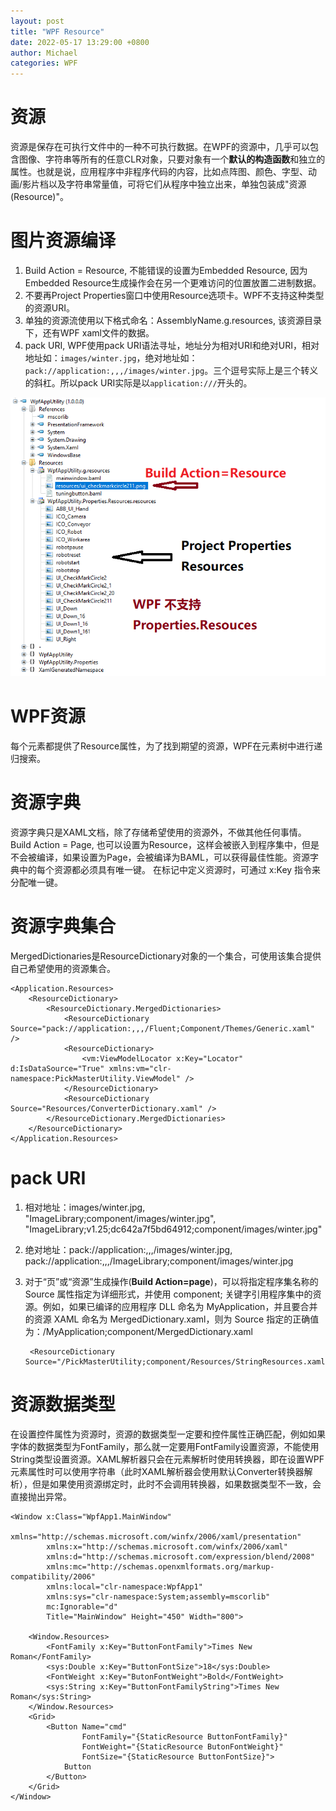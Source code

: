 ```yaml
---
layout: post
title: "WPF Resource"
date: 2022-05-17 13:29:00 +0800
author: Michael
categories: WPF
---
```


# 资源
资源是保存在可执行文件中的一种不可执行数据。在WPF的资源中，几乎可以包含图像、字符串等所有的任意CLR对象，只要对象有一个**默认的构造函数**和独立的属性。也就是说，应用程序中非程序代码的内容，比如点阵图、颜色、字型、动画/影片档以及字符串常量值，可将它们从程序中独立出来，单独包装成"资源(Resource)"。

# 图片资源编译
1. Build Action = Resource, 不能错误的设置为Embedded Resource, 因为Embedded Resource生成操作会在另一个更难访问的位置放置二进制数据。
2. 不要再Project Properties窗口中使用Resource选项卡。WPF不支持这种类型的资源URI。
3. 单独的资源流使用以下格式命名：AssemblyName.g.resources, 该资源目录下，还有WPF xaml文件的数据。
4. pack URI, WPF使用pack URI语法寻址，地址分为相对URI和绝对URI，相对地址如：`images/winter.jpg`，绝对地址如：`pack://application:,,,/images/winter.jpg`。三个逗号实际上是三个转义的斜杠。所以pack URI实际是以`application:///`开头的。

![日志文件夹](/assets/wpf/buildactionresource.png)   

# WPF资源
每个元素都提供了Resource属性，为了找到期望的资源，WPF在元素树中进行递归搜索。

# 资源字典
资源字典只是XAML文档，除了存储希望使用的资源外，不做其他任何事情。Build Action = Page, 也可以设置为Resource，这样会被嵌入到程序集中，但是不会被编译，如果设置为Page，会被编译为BAML，可以获得最佳性能。资源字典中的每个资源都必须具有唯一键。 在标记中定义资源时，可通过 x:Key 指令来分配唯一键。 

# 资源字典集合
MergedDictionaries是ResourceDictionary对象的一个集合，可使用该集合提供自己希望使用的资源集合。

    <Application.Resources>
        <ResourceDictionary>
            <ResourceDictionary.MergedDictionaries>
                <ResourceDictionary Source="pack://application:,,,/Fluent;Component/Themes/Generic.xaml" />
                <ResourceDictionary>
                    <vm:ViewModelLocator x:Key="Locator" d:IsDataSource="True" xmlns:vm="clr-namespace:PickMasterUtility.ViewModel" />
                </ResourceDictionary>
				<ResourceDictionary Source="Resources/ConverterDictionary.xaml" />
            </ResourceDictionary.MergedDictionaries>
        </ResourceDictionary>
    </Application.Resources>

# pack URI
1. 相对地址：images/winter.jpg, "ImageLibrary;component/images/winter.jpg", "ImageLibrary;v1.25;dc642a7f5bd64912;component/images/winter.jpg"
2. 绝对地址：pack://application:,,,/images/winter.jpg, pack://application:,,,/ImageLibrary;component/images/winter.jpg
3. 对于“页”或“资源”生成操作(**Build Action=page**)，可以将指定程序集名称的 Source 属性指定为详细形式，并使用 component; 关键字引用程序集中的资源。例如，如果已编译的应用程序 DLL 命名为 MyApplication，并且要合并的资源 XAML 命名为 MergedDictionary.xaml，则为 Source 指定的正确值为：/MyApplication;component/MergedDictionary.xaml

		<ResourceDictionary Source="/PickMasterUtility;component/Resources/StringResources.xaml"/>

# 资源数据类型
在设置控件属性为资源时，资源的数据类型一定要和控件属性正确匹配，例如如果字体的数据类型为FontFamily，那么就一定要用FontFamily设置资源，不能使用String类型设置资源。XAML解析器只会在元素解析时使用转换器，即在设置WPF元素属性时可以使用字符串（此时XAML解析器会使用默认Converter转换器解析），但是如果使用资源绑定时，此时不会调用转换器，如果数据类型不一致，会直接抛出异常。

	<Window x:Class="WpfApp1.MainWindow"
	        xmlns="http://schemas.microsoft.com/winfx/2006/xaml/presentation"
	        xmlns:x="http://schemas.microsoft.com/winfx/2006/xaml"
	        xmlns:d="http://schemas.microsoft.com/expression/blend/2008"
	        xmlns:mc="http://schemas.openxmlformats.org/markup-compatibility/2006"
	        xmlns:local="clr-namespace:WpfApp1"
	        xmlns:sys="clr-namespace:System;assembly=mscorlib"
	        mc:Ignorable="d"
	        Title="MainWindow" Height="450" Width="800">
	
	    <Window.Resources>
	        <FontFamily x:Key="ButtonFontFamily">Times New Roman</FontFamily>
	        <sys:Double x:Key="ButtonFontSize">18</sys:Double>
	        <FontWeight x:Key="ButonFontWeight">Bold</FontWeight>
	        <sys:String x:Key="ButtonFontFamilyString">Times New Roman</sys:String>
	    </Window.Resources>
	    <Grid>
	        <Button Name="cmd"
	                FontFamily="{StaticResource ButtonFontFamily}"
	                FontWeight="{StaticResource ButonFontWeight}"
	                FontSize="{StaticResource ButtonFontSize}">
	            Button
	        </Button>
	    </Grid>
	</Window>

